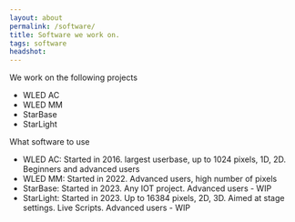 ```yaml
---
layout: about
permalink: /software/
title: Software we work on.
tags: software
headshot: 
---
```


We work on the following projects
* WLED AC
* WLED MM
* StarBase
* StarLight

What software to use
* WLED AC: Started in 2016. largest userbase, up to 1024 pixels, 1D, 2D. Beginners and advanced users
* WLED MM: Started in 2022. Advanced users, high number of pixels
* StarBase: Started in 2023. Any IOT project. Advanced users - WIP
* StarLight: Started in 2023. Up to 16384 pixels, 2D, 3D. Aimed at stage settings. Live Scripts. Advanced users - WIP
